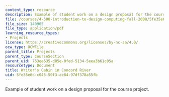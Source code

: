 ```yaml
---
content_type: resource
description: Example of student work on a design proposal for the course project.
file: /courses/4-500-introduction-to-design-computing-fall-2008/5fe35e6dc04550f3ae8497df378a55fb_assn1_7.pdf
file_size: 140905
file_type: application/pdf
learning_resource_types:
- Projects
license: https://creativecommons.org/licenses/by-nc-sa/4.0/
ocw_type: OCWFile
parent_title: Projects
parent_type: CourseSection
parent_uid: 763ee635-d85e-0fed-5134-5eea3b61c05a
resourcetype: Document
title: Writer's Cabin in Concord River
uid: 5fe35e6d-c045-50f3-ae84-97df378a55fb
---
```

Example of student work on a design proposal for the course project.